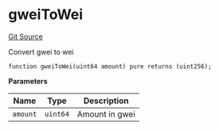 # gweiToWei
[Git Source](https://github.com/lidofinance/community-staking-module/blob/86cbb28dad521bfac5576c8a7b405bc33b32f44d/src/CSVerifier.sol)

Convert gwei to wei


```solidity
function gweiToWei(uint64 amount) pure returns (uint256);
```
**Parameters**

|Name|Type|Description|
|----|----|-----------|
|`amount`|`uint64`|Amount in gwei|


